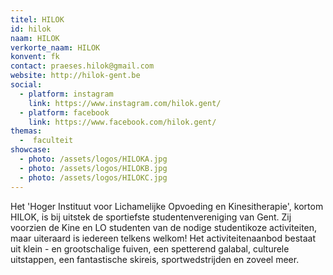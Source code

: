 ```yaml
---
titel: HILOK
id: hilok
naam: HILOK
verkorte_naam: HILOK
konvent: fk
contact: praeses.hilok@gmail.com
website: http://hilok-gent.be
social:
  - platform: instagram
    link: https://www.instagram.com/hilok.gent/
  - platform: facebook
    link: https://www.facebook.com/hilok.gent/
themas:
  -  faculteit
showcase:
  - photo: /assets/logos/HILOKA.jpg
  - photo: /assets/logos/HILOKB.jpg
  - photo: /assets/logos/HILOKC.jpg
---
```


Het 'Hoger Instituut voor Lichamelijke Opvoeding en Kinesitherapie', kortom HILOK, is bij uitstek de sportiefste studentenvereniging van Gent. Zij voorzien de Kine en LO studenten van de nodige studentikoze activiteiten, maar uiteraard is iedereen telkens welkom! Het activiteitenaanbod bestaat uit klein - en grootschalige fuiven, een spetterend galabal, culturele uitstappen, een fantastische skireis, sportwedstrijden en zoveel meer.
